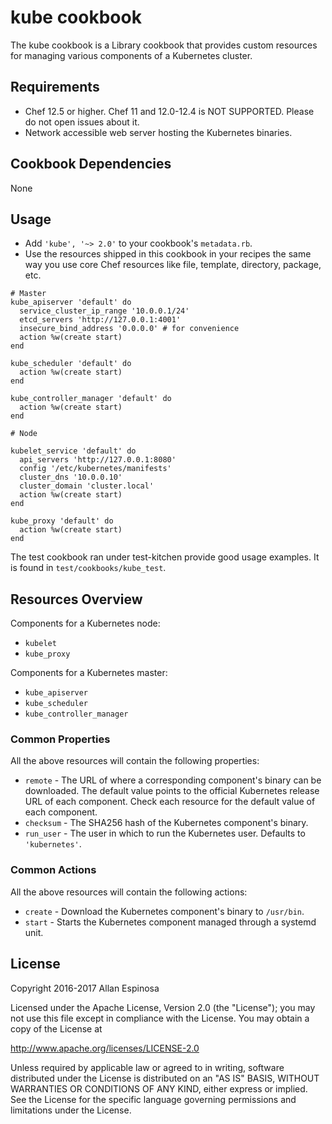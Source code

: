 # kube cookbook

The kube cookbook is a Library cookbook that provides custom resources for
managing various components of a Kubernetes cluster.

## Requirements

* Chef 12.5 or higher. Chef 11 and 12.0-12.4 is NOT SUPPORTED.  Please do not
  open issues about it.
* Network accessible web server hosting the Kubernetes binaries.

## Cookbook Dependencies

None

## Usage

* Add `'kube', '~> 2.0'` to your cookbook's `metadata.rb`.
* Use the resources shipped in this cookbook in your recipes the same way you
  use core Chef resources like file, template, directory, package, etc.

```
# Master
kube_apiserver 'default' do
  service_cluster_ip_range '10.0.0.1/24'
  etcd_servers 'http://127.0.0.1:4001'
  insecure_bind_address '0.0.0.0' # for convenience
  action %w(create start)
end

kube_scheduler 'default' do
  action %w(create start)
end

kube_controller_manager 'default' do
  action %w(create start)
end

# Node

kubelet_service 'default' do
  api_servers 'http://127.0.0.1:8080'
  config '/etc/kubernetes/manifests'
  cluster_dns '10.0.0.10'
  cluster_domain 'cluster.local'
  action %w(create start)
end

kube_proxy 'default' do
  action %w(create start)
end
```

The test cookbook ran under test-kitchen provide good usage examples.   It is
found in `test/cookbooks/kube_test`.

## Resources Overview

Components for a Kubernetes node:

* `kubelet`
* `kube_proxy`

Components for a Kubernetes master:

* `kube_apiserver`
* `kube_scheduler`
* `kube_controller_manager`

### Common Properties

All the above resources will contain the following properties:

* `remote` - The URL of where a corresponding component's binary can be
  downloaded.  The default value points to the official Kubernetes release URL
  of each component.  Check each resource for the default value of each
  component.
* `checksum` - The SHA256 hash of the Kubernetes component's binary.
* `run_user` - The user in which to run the Kubernetes user.  Defaults to `'kubernetes'`.

### Common Actions

All the above resources will contain the following actions:

* `create` - Download the Kubernetes component's binary to `/usr/bin`.
* `start` - Starts the Kubernetes component managed through a systemd unit.

## License

Copyright 2016-2017 Allan Espinosa

Licensed under the Apache License, Version 2.0 (the "License");
you may not use this file except in compliance with the License.
You may obtain a copy of the License at

  http://www.apache.org/licenses/LICENSE-2.0

Unless required by applicable law or agreed to in writing, software
distributed under the License is distributed on an "AS IS" BASIS,
WITHOUT WARRANTIES OR CONDITIONS OF ANY KIND, either express or implied.
See the License for the specific language governing permissions and
limitations under the License.
